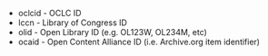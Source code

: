 - oclcid - OCLC ID
- lccn - Library of Congress ID
- olid - Open Library ID (e.g. OL123W, OL234M, etc)
- ocaid - Open Content Alliance ID (i.e. Archive.org item identifier)
